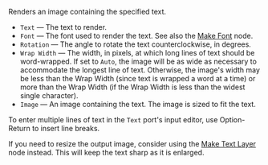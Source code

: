 Renders an image containing the specified text.

   - `Text` — The text to render.
   - `Font` — The font used to render the text.  See also the [Make Font](vuo-node://vuo.font.make) node.
   - `Rotation` — The angle to rotate the text counterclockwise, in degrees.
   - `Wrap Width` — The width, in pixels, at which long lines of text should be word-wrapped.  If set to `Auto`, the image will be as wide as necessary to accommodate the longest line of text.  Otherwise, the image's width may be less than the Wrap Width (since text is wrapped a word at a time) or more than the Wrap Width (if the Wrap Width is less than the widest single character).
   - `Image` — An image containing the text. The image is sized to fit the text.

To enter multiple lines of text in the `Text` port's input editor, use Option-Return to insert line breaks.

If you need to resize the output image, consider using the [Make Text Layer](vuo-node://vuo.layer.make.text2) node instead. This will keep the text sharp as it is enlarged.
